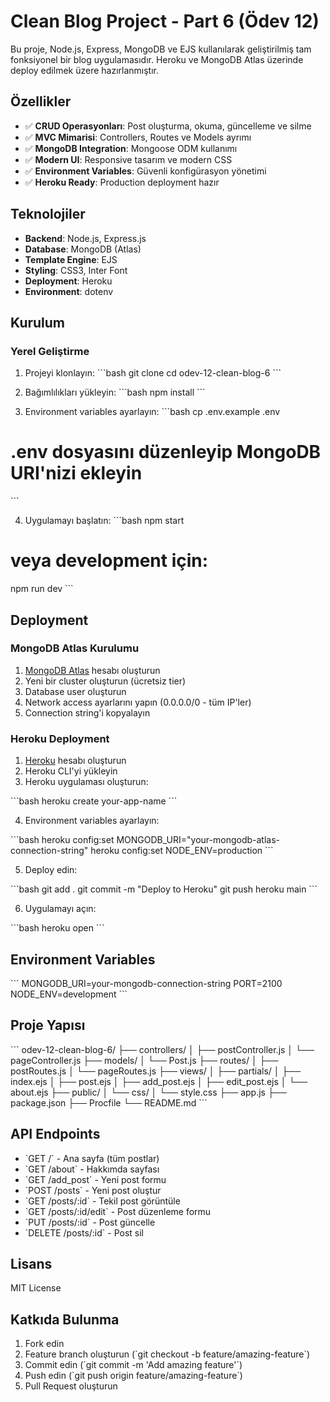 # Clean Blog Project - Part 6 (Ödev 12)

Bu proje, Node.js, Express, MongoDB ve EJS kullanılarak geliştirilmiş tam fonksiyonel bir blog uygulamasıdır. Heroku ve MongoDB Atlas üzerinde deploy edilmek üzere hazırlanmıştır.

## Özellikler

- ✅ **CRUD Operasyonları**: Post oluşturma, okuma, güncelleme ve silme
- ✅ **MVC Mimarisi**: Controllers, Routes ve Models ayrımı
- ✅ **MongoDB Integration**: Mongoose ODM kullanımı
- ✅ **Modern UI**: Responsive tasarım ve modern CSS
- ✅ **Environment Variables**: Güvenli konfigürasyon yönetimi
- ✅ **Heroku Ready**: Production deployment hazır

## Teknolojiler

- **Backend**: Node.js, Express.js
- **Database**: MongoDB (Atlas)
- **Template Engine**: EJS
- **Styling**: CSS3, Inter Font
- **Deployment**: Heroku
- **Environment**: dotenv

## Kurulum

### Yerel Geliştirme

1. Projeyi klonlayın:
\`\`\`bash
git clone <repository-url>
cd odev-12-clean-blog-6
\`\`\`

2. Bağımlılıkları yükleyin:
\`\`\`bash
npm install
\`\`\`

3. Environment variables ayarlayın:
\`\`\`bash
cp .env.example .env
# .env dosyasını düzenleyip MongoDB URI'nizi ekleyin
\`\`\`

4. Uygulamayı başlatın:
\`\`\`bash
npm start
# veya development için:
npm run dev
\`\`\`

## Deployment

### MongoDB Atlas Kurulumu

1. [MongoDB Atlas](https://www.mongodb.com/atlas) hesabı oluşturun
2. Yeni bir cluster oluşturun (ücretsiz tier)
3. Database user oluşturun
4. Network access ayarlarını yapın (0.0.0.0/0 - tüm IP'ler)
5. Connection string'i kopyalayın

### Heroku Deployment

1. [Heroku](https://heroku.com) hesabı oluşturun
2. Heroku CLI'yi yükleyin
3. Heroku uygulaması oluşturun:

\`\`\`bash
heroku create your-app-name
\`\`\`

4. Environment variables ayarlayın:

\`\`\`bash
heroku config:set MONGODB_URI="your-mongodb-atlas-connection-string"
heroku config:set NODE_ENV=production
\`\`\`

5. Deploy edin:

\`\`\`bash
git add .
git commit -m "Deploy to Heroku"
git push heroku main
\`\`\`

6. Uygulamayı açın:

\`\`\`bash
heroku open
\`\`\`

## Environment Variables

\`\`\`
MONGODB_URI=your-mongodb-connection-string
PORT=2100
NODE_ENV=development
\`\`\`

## Proje Yapısı

\`\`\`
odev-12-clean-blog-6/
├── controllers/
│   ├── postController.js
│   └── pageController.js
├── models/
│   └── Post.js
├── routes/
│   ├── postRoutes.js
│   └── pageRoutes.js
├── views/
│   ├── partials/
│   ├── index.ejs
│   ├── post.ejs
│   ├── add_post.ejs
│   ├── edit_post.ejs
│   └── about.ejs
├── public/
│   └── css/
│       └── style.css
├── app.js
├── package.json
├── Procfile
└── README.md
\`\`\`

## API Endpoints

- \`GET /\` - Ana sayfa (tüm postlar)
- \`GET /about\` - Hakkımda sayfası
- \`GET /add_post\` - Yeni post formu
- \`POST /posts\` - Yeni post oluştur
- \`GET /posts/:id\` - Tekil post görüntüle
- \`GET /posts/:id/edit\` - Post düzenleme formu
- \`PUT /posts/:id\` - Post güncelle
- \`DELETE /posts/:id\` - Post sil

## Lisans

MIT License

## Katkıda Bulunma

1. Fork edin
2. Feature branch oluşturun (\`git checkout -b feature/amazing-feature\`)
3. Commit edin (\`git commit -m 'Add amazing feature'\`)
4. Push edin (\`git push origin feature/amazing-feature\`)
5. Pull Request oluşturun 